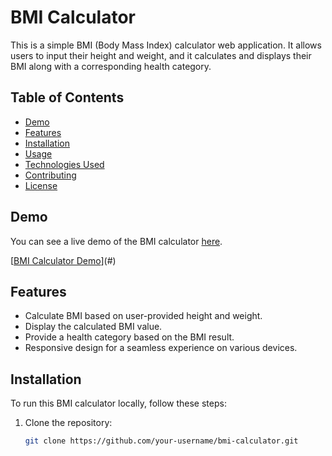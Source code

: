 # BMI Calculator

This is a simple BMI (Body Mass Index) calculator web application. It allows users to input their height and weight, and it calculates and displays their BMI along with a corresponding health category.

## Table of Contents

- [Demo](#demo)
- [Features](#features)
- [Installation](#installation)
- [Usage](#usage)
- [Technologies Used](#technologies-used)
- [Contributing](#contributing)
- [License](#license)

## Demo

You can see a live demo of the BMI calculator [here](#).

[[BMI Calculator Demo](demo-screenshot.png)](#)

## Features

- Calculate BMI based on user-provided height and weight.
- Display the calculated BMI value.
- Provide a health category based on the BMI result.
- Responsive design for a seamless experience on various devices.

## Installation

To run this BMI calculator locally, follow these steps:

1. Clone the repository:

   ```bash
   git clone https://github.com/your-username/bmi-calculator.git

